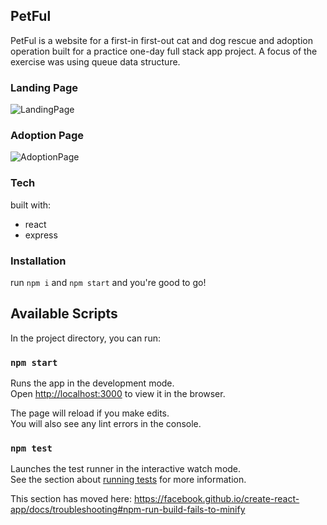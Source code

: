 ## PetFul
PetFul is a website for a first-in first-out cat and dog rescue and adoption operation built for a practice one-day full stack app project.  A focus of the exercise was using queue data structure.
### Landing Page
![LandingPage](https://i.imgur.com/EWWDVQd.png)
### Adoption Page
![AdoptionPage](https://i.imgur.com/9SwuhGq.png)

### Tech
built with:
* react
* express

### Installation
run `npm i` and `npm start` and you're good to go!





## Available Scripts

In the project directory, you can run:

### `npm start`

Runs the app in the development mode.<br>
Open [http://localhost:3000](http://localhost:3000) to view it in the browser.

The page will reload if you make edits.<br>
You will also see any lint errors in the console.

### `npm test`

Launches the test runner in the interactive watch mode.<br>
See the section about [running tests](https://facebook.github.io/create-react-app/docs/running-tests) for more information.


This section has moved here: https://facebook.github.io/create-react-app/docs/troubleshooting#npm-run-build-fails-to-minify

